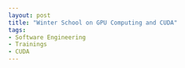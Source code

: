 ```yaml
---
layout: post
title: "Winter School on GPU Computing and CUDA"
tags:
- Software Engineering
- Trainings
- CUDA
---
```

